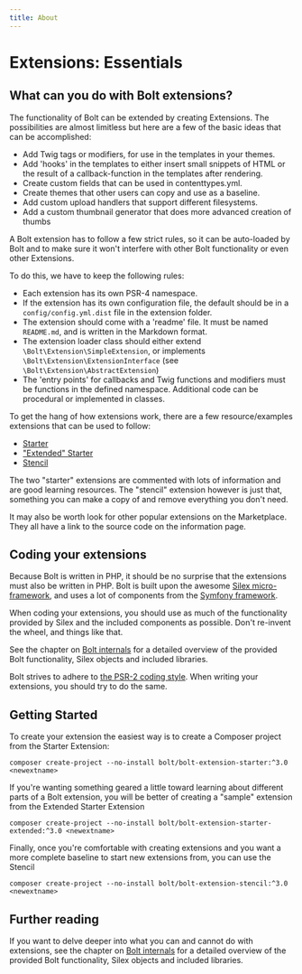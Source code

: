 ```yaml
---
title: About
---
```

Extensions: Essentials
======================

What can you do with Bolt extensions?
-------------------------------------

The functionality of Bolt can be extended by creating Extensions. The
possibilities are almost limitless but here are a few of the basic ideas that can
be accomplished:

 - Add Twig tags or modifiers, for use in the templates in your themes.
 - Add 'hooks' in the templates to either insert small snippets of HTML or the
   result of a callback-function in the templates after rendering.
 - Create custom fields that can be used in contenttypes.yml.
 - Create themes that other users can copy and use as a baseline.
 - Add custom upload handlers that support different filesystems.
 - Add a custom thumbnail generator that does more advanced creation of thumbs

A Bolt extension has to follow a few strict rules, so it can be auto-loaded by
Bolt and to make sure it won't interfere with other Bolt functionality or even
other Extensions.

To do this, we have to keep the following rules:

 - Each extension has its own PSR-4 namespace.
 - If the extension has its own configuration file, the default should be in a
   `config/config.yml.dist` file in the extension folder.
 - The extension should come with a 'readme' file. It must be named
 `README.md`, and is written in the Markdown format.
 - The extension loader class should either extend `\Bolt\Extension\SimpleExtension`,
  or implements `\Bolt\Extension\ExtensionInterface` (see `\Bolt\Extension\AbstractExtension`)
 - The 'entry points' for callbacks and Twig functions and modifiers must be functions in the defined namespace.
   Additional code can be procedural or implemented in classes.

To get the hang of how extensions work, there are a few resource/examples extensions that can be used to follow:

  - [Starter](https://github.com/bolt/bolt-extension-starter/)
  - ["Extended" Starter](https://github.com/bolt/bolt-extension-starter-extended/)
  - [Stencil](https://github.com/bolt/bolt-extension-stencil/)

The two "starter" extensions are commented with lots of information and are good learning resources. The "stencil" extension however is just that, something you can make a copy of and remove everything you don't need.

It may also be worth look for other popular extensions on the Marketplace. They all have a link to the source code on the information page.

Coding your extensions
----------------------

Because Bolt is written in PHP, it should be no surprise that the extensions
must also be written in PHP. Bolt is built upon the awesome
[Silex micro- framework][silex], and uses a lot of components from the
[Symfony framework][symfony].

When coding your extensions, you should use as much of the functionality
provided by Silex and the included components as possible. Don't re-invent
the wheel, and things like that.

See the chapter on [Bolt internals](/internals/bolt-internals) for a detailed overview of the
provided Bolt functionality, Silex objects and included libraries.

Bolt strives to adhere to [the PSR-2 coding style][psr2].
When writing your extensions, you should try to do the same.


Getting Started
---------------

To create your extension the easiest way is to create a Composer project from the Starter Extension:
```
composer create-project --no-install bolt/bolt-extension-starter:^3.0 <newextname>
```

If you're wanting something geared a little toward learning about different parts of a Bolt extension, you will be better of creating a "sample" extension from the Extended Starter Extension
```
composer create-project --no-install bolt/bolt-extension-starter-extended:^3.0 <newextname>
```

Finally, once you're comfortable with creating extensions and you want a more complete baseline to start new extensions from, you can use the Stencil
```
composer create-project --no-install bolt/bolt-extension-stencil:^3.0 <newextname>
```

Further reading
---------------

If you want to delve deeper into what you can and cannot do with extensions, see
the chapter on [Bolt internals](/internals/bolt-internals) for a detailed
overview of the provided Bolt functionality, Silex objects and included
libraries.

[silex]: http://silex.sensiolabs.org
[symfony]: http://symfony.com/components
[psr2]: https://github.com/php-fig/fig-standards/blob/master/accepted/PSR-2-coding-style-guide.md
[exttwig]: http://twig.sensiolabs.org/doc/advanced.html
[ct+r]: /contenttypes-and-records#field-definitions
